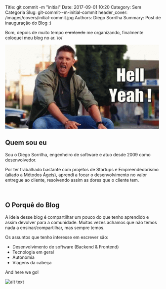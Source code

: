 Title: git commit -m "initial"
Date: 2017-09-01 10:20
Category: Sem Categoria
Slug: git-commit--m-initial-commit
header_cover: /images/covers/initial-commit.jpg
Authors: Diego Sorrilha
Summary: Post de inauguração do Blog :)


Bom, depois de muito tempo <strike>enrolando</strike> me organizando, finalmente coloquei meu blog no ar. \o/

![alt text](/images/hell-yeah-dean.gif "Dean Winchester - Hell Yeah!")

## Quem sou eu

Sou o Diego Sorrilha, engenheiro de software e atuo desde 2009 como desenvolvedor. 

Por ter trabalhado bastante com projetos de Startups e Empreendedorismo (aliado a Métodos Ágeis), aprendi a focar o desenvolvimento no valor entregue ao cliente, resolvendo assim as dores que o cliente tem.

<br>

## O Porquê do Blog

A ideia desse blog é compartilhar um pouco do que tenho aprendido e assim devolver para a comunidade. Muitas vezes achamos que não temos nada a ensinar/compartilhar, mas sempre temos.


Os assuntos que tenho interesse em escrever são:

- Desenvolvimento de software (Backend & Frontend)
- Tecnologia em geral
- Autonomia
- Viagens da cabeça


And here we go!

![alt text](/images/joker-here-we-go.gif "Joker - And here we go!")


